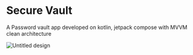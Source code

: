 # Secure Vault
A Password vault app developed on kotlin, jetpack compose with MVVM clean architecture

![Untitled design](https://user-images.githubusercontent.com/51921201/183724069-780eab35-c297-40fd-a321-c0a5592678ef.png)

